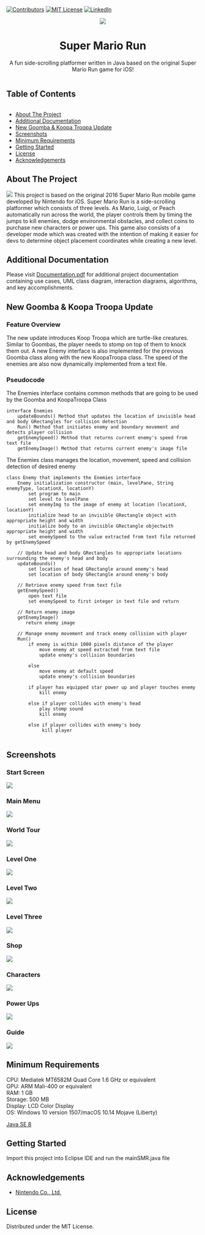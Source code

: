 [![Contributors][contributors-shield]][contributors-url] 
[![MIT License][license-shield]][license-url]
[![LinkedIn][linkedin-shield]][linkedin-url]
<br>

<p align="center">
<img src="https://github.com/i0nicsBik/SuperMarioRun/blob/master/media/startScreen/mario.png?raw=true"></p>
<h1 align='center' >Super Mario Run</h1>
<p align='center'>A fun side-scrolling platformer written in Java based on the original Super Mario Run game for iOS!</p>
<summary><h2 style="display: inline-block">Table of Contents</h2></summary>

- [About The Project](#about)
- [Additional Documentation](#doc)
- [New Goomba & Koopa Troopa Update](#update)
- [Screenshots](#screenshots)
- [Minimum Requirements](#min)
- [Getting Started](#start)
- [License](#license)
- [Acknowledgements](#ack)

<h2 id='about'>About The Project</h2>
<img src='Screenshots/level.png '>
This project is based on the original 2016 Super Mario Run mobile game developed by Nintendo for iOS.
Super Mario Run is a side-scrolling platformer which consists of three levels. As Mario, Luigi, or Peach
automatically run across the world, the player controls them by timing the jumps to kill enemies, dodge environmental obstacles, and collect
coins to purchase new characters or power ups. This game also consists of a developer mode which was created with the intention
of making it easier for devs to determine object placement coordinates while creating a new level.

<h2 id='doc'>Additional Documentation</h2>
<p>Please visit <a href='https://github.com/i0nics/super-mario-run/blob/master/Documentation.pdf'>Documentation.pdf</a> for additional project documentation containing use cases, UML class diagram, interaction diagrams, algorithms, and key accomplishments.</p>

<h2 id='update'>New Goomba & Koopa Troopa Update</h2>
<h3>Feature Overview</h3>
<p>The new update introduces Koop Troopa which are turtle-like creatures. Similar to Goombas, the player needs to stomp on top of them to knock them out.
 A new Enemy interface is also implemented for the previous Goomba class along with the new KoopaTroopa class. The speed of the enemies are also now dynamically implemented from a text file.
</p>

<h3>Pseudocode</h3>
<p>The Enemies interface contains common methods that are going to be used by the Goomba and KoopaTroopa Class</p>

```
interface Enemies
    updateBounds() Method that updates the location of invisible head and body GRectangles for collision detection
    Run() Method that initiates enemy and boundary movement and detects player collision
    getEnemySpeed() Method that returns current enemy's speed from text file
    getEnemyImage() Method that returns current enemy's image file
```

 <p>The Enemies class manages the location, movement, speed and collision detection of desired enemy</p>

```
class Enemy that implements the Enemies interface
    Enemy initialization constructor (main, levelPane, String enemyType, locationX, locationY)
        set program to main
        set level to levelPane
        set enemyImg to the image of enemy at location (locationX, locationY)
        initialize head to an invisible GRectangle object with appropriate height and width
        initialize body to an invisible GRectangle objectwith appropriate height and width
        set enemySpeed to the value extracted from text file returned by getEnemySpeed
        
    // Update head and body GRectangles to appropriate locations surrounding the enemy's head and body
    updateBounds()
        set location of head GRectangle around enemy's head
        set location of body GRectangle around enemy's body
    
    // Retrieve enemy speed from text file
    getEnemySpeed()
        open text file
        set enemySpeed to first integer in text file and return
    
    // Return enemy image
    getEnemyImage() 
       return enemy image
      
    // Manage enemy movement and track enemy collision with player
    Run()
        if enemy is within 1000 pixels distance of the player
            move enemy at speed extracted from text file
            update enemy's collision boundaries
        
        else
            move enemy at default speed
            update enemy's collision boundaries
        
        if player has equipped star power up and player touches enemy
            kill enemy
        
        else if player collides with enemy's head
            play stomp sound
            kill enemy
       
        else if player collides with enemy's body
             kill player
 
```

<h2 id='screenshots'>Screenshots</h2>
<h3>Start Screen</h3>
<img src='Screenshots/start.png'>
<h3>Main Menu</h3>
<img src='Screenshots/menu.png'>
<h3>World Tour</h3>
<img src='Screenshots/world_tour.png'>
<h3>Level One</h3>
<img src='Screenshots/level1.png'>
<h3>Level Two</h3>
<img src='Screenshots/level2.png'>
<h3>Level Three</h3>
<img src='Screenshots/level3.png'>
<h3>Shop</h3>
<img src='Screenshots/shop.png'>
<h3>Characters</h3>
<img src='Screenshots/charac.png'>
<h3>Power Ups</h3>
<img src='Screenshots/powerup.png'>
<h3>Guide</h3>
<img src='Screenshots/guide.png'>
<h2 id='min'>Minimum Requirements</h2>
CPU: Mediatek MT6582M Quad Core 1.6 GHz or equivalent<br />
GPU: ARM Mali-400 or equivalent<br />
RAM: 1 GB<br />
Storage: 500 MB<br />
Display: LCD Color Display<br />
OS: Windows 10 version 1507/macOS 10.14 Mojave (Liberty)

[Java SE 8](https://www.oracle.com/java/technologies/javase-downloads.html)

<h2 id='start'>Getting Started</h2>
Import this project into Eclipse IDE and run the mainSMR.java file

<h2 id='ack'>Acknowledgements</h2>

* [Nintendo Co., Ltd.](http://nintendo.com)

<h2 id='license'>License</h2>
<p>Distributed under the MIT License.</p>

[contributors-shield]: https://img.shields.io/github/contributors/othneildrew/Best-README-Template.svg?style=for-the-badge
[contributors-url]: https://github.com/i0nics/super-mario-run/graphs/contributors
[license-shield]: https://img.shields.io/github/license/othneildrew/Best-README-Template.svg?style=for-the-badge
[license-url]: https://github.com/i0nics/super-mario-run/blob/master/LICENSE
[linkedin-shield]: https://img.shields.io/badge/-LinkedIn-black.svg?style=for-the-badge&logo=linkedin&colorB=555
[linkedin-url]: https://linkedin.com/in/bikramce
